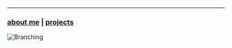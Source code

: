 * * *
### [about me](https://abradaric.me)   |   [projects](https://abradaric.me/projects)

![Branching](https://i.imgur.com/0Wj2wwf.jpg)

